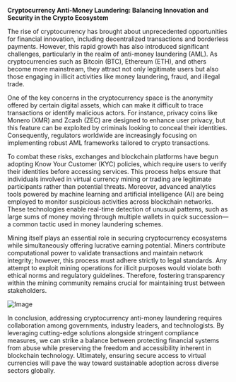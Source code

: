 **Cryptocurrency Anti-Money Laundering: Balancing Innovation and Security in the Crypto Ecosystem**

The rise of cryptocurrency has brought about unprecedented opportunities for financial innovation, including decentralized transactions and borderless payments. However, this rapid growth has also introduced significant challenges, particularly in the realm of anti-money laundering (AML). As cryptocurrencies such as Bitcoin (BTC), Ethereum (ETH), and others become more mainstream, they attract not only legitimate users but also those engaging in illicit activities like money laundering, fraud, and illegal trade.

One of the key concerns in the cryptocurrency space is the anonymity offered by certain digital assets, which can make it difficult to trace transactions or identify malicious actors. For instance, privacy coins like Monero (XMR) and Zcash (ZEC) are designed to enhance user privacy, but this feature can be exploited by criminals looking to conceal their identities. Consequently, regulators worldwide are increasingly focusing on implementing robust AML frameworks tailored to crypto transactions.

To combat these risks, exchanges and blockchain platforms have begun adopting Know Your Customer (KYC) policies, which require users to verify their identities before accessing services. This process helps ensure that individuals involved in virtual currency mining or trading are legitimate participants rather than potential threats. Moreover, advanced analytics tools powered by machine learning and artificial intelligence (AI) are being employed to monitor suspicious activities across blockchain networks. These technologies enable real-time detection of unusual patterns, such as large sums of money moving through multiple wallets in quick succession—a common tactic used in money laundering schemes.

Mining itself plays an essential role in securing cryptocurrency ecosystems while simultaneously offering lucrative earning potential. Miners contribute computational power to validate transactions and maintain network integrity; however, this process must adhere strictly to legal standards. Any attempt to exploit mining operations for illicit purposes would violate both ethical norms and regulatory guidelines. Therefore, fostering transparency within the mining community remains crucial for maintaining trust between stakeholders.

![Image](https://github.com/user-attachments/assets/31692037-0104-4703-abd1-696b6a7dd41b)

In conclusion, addressing cryptocurrency anti-money laundering requires collaboration among governments, industry leaders, and technologists. By leveraging cutting-edge solutions alongside stringent compliance measures, we can strike a balance between protecting financial systems from abuse while preserving the freedom and accessibility inherent in blockchain technology. Ultimately, ensuring secure access to virtual currencies will pave the way toward sustainable adoption across diverse sectors globally.